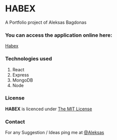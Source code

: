 # HABEX
A Portfolio project of Aleksas Bagdonas

### You can access the application online here:
[Habex](https://habex.netlify.app/)

### Technologies used
1. React
2. Express
3. MongoDB
4. Node

### License
**HABEX** is licenced under [The MIT License](https://opensource.org/licenses/MIT)

### Contact

For any Suggestion / Ideas ping me at [@Aleksas](https://www.linkedin.com/in/aleksas-bagdonas-2bb8a71b2/)
